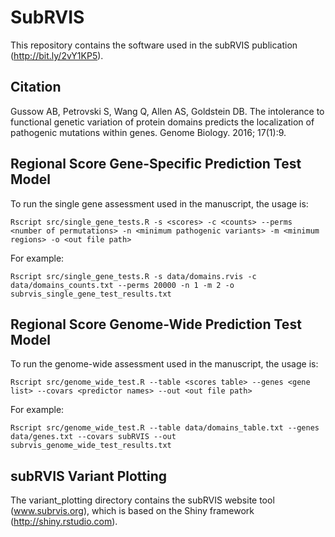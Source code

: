 # SubRVIS
This repository contains the software used in the subRVIS publication (http://bit.ly/2vY1KP5).

## Citation
Gussow AB, Petrovski S, Wang Q, Allen AS, Goldstein DB. The intolerance to functional genetic variation of protein domains predicts the localization of pathogenic mutations within genes. Genome Biology. 2016; 17(1):9.

## Regional Score Gene-Specific Prediction Test Model
To run the single gene assessment used in the manuscript, the usage is:

    Rscript src/single_gene_tests.R -s <scores> -c <counts> --perms <number of permutations> -n <minimum pathogenic variants> -m <minimum regions> -o <out file path>

For example:

    Rscript src/single_gene_tests.R -s data/domains.rvis -c data/domains_counts.txt --perms 20000 -n 1 -m 2 -o subrvis_single_gene_test_results.txt

## Regional Score Genome-Wide Prediction Test Model
To run the genome-wide assessment used in the manuscript, the usage is:

    Rscript src/genome_wide_test.R --table <scores table> --genes <gene list> --covars <predictor names> --out <out file path>

For example:

    Rscript src/genome_wide_test.R --table data/domains_table.txt --genes data/genes.txt --covars subRVIS --out subrvis_genome_wide_test_results.txt

## subRVIS Variant Plotting
The variant_plotting directory contains the subRVIS website tool (www.subrvis.org), which is based on the Shiny framework (http://shiny.rstudio.com).
